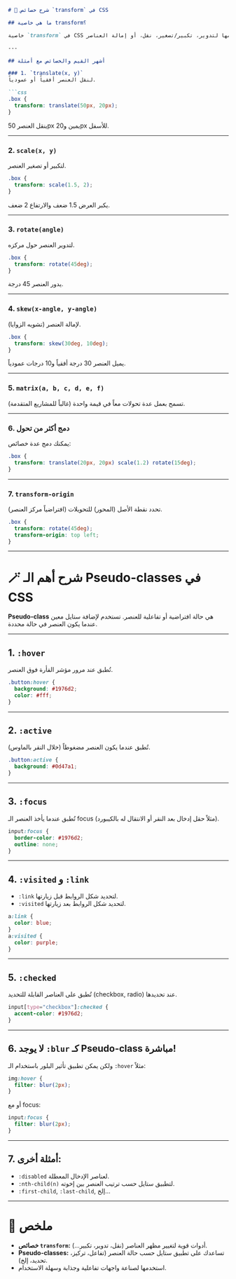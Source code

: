  

````markdown
# 🎨 شرح خصائص `transform` في CSS

## ما هي خاصية transform؟

خاصية `transform` في CSS تسمح لك **بتحويل وتغيير** مظهر العنصر بدون التأثير على باقي العناصر. يمكن استخدامها لتدوير، تكبير/تصغير، نقل، أو إمالة العناصر.

---

## أشهر القيم والخصائص مع أمثلة

### 1. `translate(x, y)`
لنقل العنصر أفقياً أو عمودياً.

```css
.box {
  transform: translate(50px, 20px);
}
````

ينقل العنصر 50px يمين و20px للأسفل.

---

### 2. `scale(x, y)`

لتكبير أو تصغير العنصر.

```css
.box {
  transform: scale(1.5, 2);
}
```

يكبر العرض 1.5 ضعف والارتفاع 2 ضعف.

---

### 3. `rotate(angle)`

لتدوير العنصر حول مركزه.

```css
.box {
  transform: rotate(45deg);
}
```

يدور العنصر 45 درجة.

---

### 4. `skew(x-angle, y-angle)`

لإمالة العنصر (تشويه الزوايا).

```css
.box {
  transform: skew(30deg, 10deg);
}
```

يميل العنصر 30 درجة أفقياً و10 درجات عمودياً.

---

### 5. `matrix(a, b, c, d, e, f)`

تسمح بعمل عدة تحولات معاً في قيمة واحدة (غالباً للمشاريع المتقدمة).

---

### 6. دمج أكثر من تحول

يمكنك دمج عدة خصائص:

```css
.box {
  transform: translate(20px, 20px) scale(1.2) rotate(15deg);
}
```

---

### 7. `transform-origin`

تحدد نقطة الأصل (المحور) للتحويلات (افتراضياً مركز العنصر).

```css
.box {
  transform: rotate(45deg);
  transform-origin: top left;
}
```

---

# 🪄 شرح أهم الـ Pseudo-classes في CSS

**Pseudo-class** هي حالة افتراضية أو تفاعلية للعنصر. تستخدم لإضافة ستايل معين عندما يكون العنصر في حالة محددة.

---

## 1. `:hover`

تُطبق عند مرور مؤشر الفأرة فوق العنصر.

```css
.button:hover {
  background: #1976d2;
  color: #fff;
}
```

---

## 2. `:active`

تُطبق عندما يكون العنصر مضغوطاً (خلال النقر بالماوس).

```css
.button:active {
  background: #0d47a1;
}
```

---

## 3. `:focus`

تُطبق عندما يأخذ العنصر الـ focus (مثلاً حقل إدخال بعد النقر أو الانتقال له بالكيبورد).

```css
input:focus {
  border-color: #1976d2;
  outline: none;
}
```

---

## 4. `:visited` و `:link`

* `:link` لتحديد شكل الروابط قبل زيارتها.
* `:visited` لتحديد شكل الروابط بعد زيارتها.

```css
a:link {
  color: blue;
}
a:visited {
  color: purple;
}
```

---

## 5. `:checked`

تُطبق على العناصر القابلة للتحديد (checkbox, radio) عند تحديدها.

```css
input[type="checkbox"]:checked {
  accent-color: #1976d2;
}
```

---

## 6. لا يوجد `:blur` كـ Pseudo-class مباشرة!

ولكن يمكن تطبيق تأثير البلور باستخدام الـ `:hover` مثلاً:

```css
img:hover {
  filter: blur(2px);
}
```

أو مع focus:

```css
input:focus {
  filter: blur(2px);
}
```

---

## 7. أمثلة أخرى:

* `:disabled` لعناصر الإدخال المعطلة.
* `:nth-child(n)` لتطبيق ستايل حسب ترتيب العنصر بين إخوته.
* `:first-child`, `:last-child`, إلخ...

---

# 📝 ملخص

* **خصائص `transform`:** أدوات قوية لتغيير مظهر العناصر (نقل، تدوير، تكبير...).
* **Pseudo-classes:** تساعدك على تطبيق ستايل حسب حالة العنصر (تفاعل، تركيز، تحديد، إلخ).
* استخدمها لصناعة واجهات تفاعلية وجذابة وسهلة الاستخدام.

 

